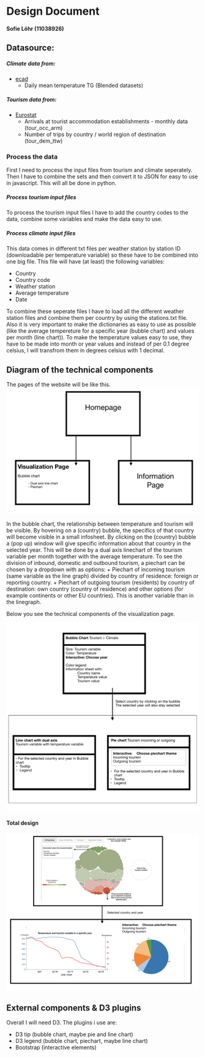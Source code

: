 # Design Document
#### Sofie Löhr (11038926)


## Datasource:
##### Climate data from: 
+ [ecad](https://www.ecad.eu/dailydata/predefinedseries.php#)
	+ Daily mean temperature TG (Blended datasets)


##### Tourism data from:
+ [Eurostat](https://ec.europa.eu/eurostat/web/tourism/data/database)
	+ Arrivals at tourist accommodation establishments - monthly data (tour_occ_arm)
	+ Number of trips by country / world region of destination (tour_dem_ttw)	

### Process the data
First I need to process the input files from tourism and climate seperately. Then I have to combine the sets and then convert it to JSON for easy to use in javascript. This will all be done in python.

##### Process tourism input files
To process the tourism input files I have to add the country codes to the data, combine some variables and make the data easy to use.

##### Process climate input files
This data comes in different txt files per weather station by station ID (downloadable per temperature variable) so these have to be combined into one big file. This file will have (at least) the following variables:
+ Country
+ Country code
+ Weather station
+ Average temperature
+ Date

To combine these seperate files I have to load all the different weather station files and combine them per country by using the stations.txt file. Also it is very important to make the dictionaries as easy to use as possible (like the average tempereture for a specific year (bubble chart) and values per month (line chart)). To make the temperature values easy to use, they have to be made into month or year values and instead of per 0.1 degree celsius, I will transfrom them in degrees celsius with 1 decimal.

## Diagram of the technical components
The pages of the website will be like this.
![pages](doc/Home_Viz_Info_page.png)

In the bubble chart, the relationship between temperature and tourism will be visible. By hovering on a (country) bubble, the specifics of that country will become visible in a small infosheet. By clicking on the (country) bubble a (pop up) window will give specific information about that country in the selected year. This will be done by a dual axis linechart of the tourism variable per month together with the average temperature. To see the division of inbound, domestic and outbound tourism, a piechart can be chosen by a dropdown with as options:
	+ Piechart of incoming tourism (same variable as the line graph) divided by country of residence: foreign or reporting country.
	+ Piechart of outgoing tourism (residents) by country of destination: own country (country of residence) and other options (for example continents or other EU countries). This is another variable than in the linegraph.

Below you see the technical components of the visualization page.

![components](doc/technical_components.png)

#### Total design
![total](doc/total_design.png)

## External components & D3 plugins
Overall I will need D3. The plugins i use are:
+ D3 tip (bubble chart, maybe pie and line chart)
+ D3 legend (bubble chart, piechart, maybe line chart)
+ Bootstrap (interactive elements)